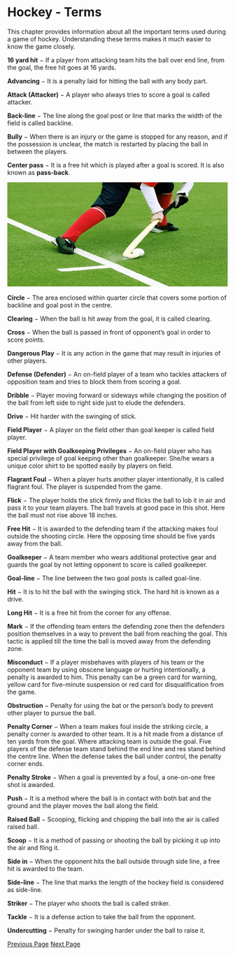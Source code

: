 # Hockey - Terms
This chapter provides information about all the important terms used during a game of hockey. Understanding these terms makes it much easier to know the game closely.

**16 yard hit** − If a player from attacking team hits the ball over end line, from the goal, the free hit goes at 16 yards.

**Advancing** − It is a penalty laid for hitting the ball with any body part.

**Attack (Attacker)** − A player who always tries to score a goal is called attacker.

**Back-line** − The line along the goal post or line that marks the width of the field is called backline.

**Bully** − When there is an injury or the game is stopped for any reason, and if the possession is unclear, the match is restarted by placing the ball in between the players.

**Center pass** − It is a free hit which is played after a goal is scored. It is also known as **pass-back**.

![Pass-Back](../hockey/images/pass_back.jpg)

**Circle** − The area enclosed within quarter circle that covers some portion of backline and goal post in the centre.

**Clearing** − When the ball is hit away from the goal, it is called clearing.

**Cross** − When the ball is passed in front of opponent’s goal in order to score points.

**Dangerous Play** − It is any action in the game that may result in injuries of other players.

**Defense (Defender)** − An on-field player of a team who tackles attackers of opposition team and tries to block them from scoring a goal.

**Dribble** − Player moving forward or sideways while changing the position of the ball from left side to right side just to elude the defenders.

**Drive** − Hit harder with the swinging of stick.

**Field Player** − A player on the field other than goal keeper is called field player.

**Field Player with Goalkeeping Privileges** − An on-field player who has special privilege of goal keeping other than goalkeeper. She/he wears a unique color shirt to be spotted easily by players on field.

**Flagrant Foul** − When a player hurts another player intentionally, it is called flagrant foul. The player is suspended from the game.

**Flick** − The player holds the stick firmly and flicks the ball to lob it in air and pass it to your team players. The ball travels at good pace in this shot. Here the ball must not rise above 18 inches.

**Free Hit** − It is awarded to the defending team if the attacking makes foul outside the shooting circle. Here the opposing time should be five yards away from the ball.

**Goalkeeper** − A team member who wears additional protective gear and guards the goal by not letting opponent to score is called goalkeeper.

**Goal-line** − The line between the two goal posts is called goal-line.

**Hit** − It is to hit the ball with the swinging stick. The hard hit is known as a drive.

**Long Hit** − It is a free hit from the corner for any offense.

**Mark** − If the offending team enters the defending zone then the defenders position themselves in a way to prevent the ball from reaching the goal. This tactic is applied till the time the ball is moved away from the defending zone.

**Misconduct** − If a player misbehaves with players of his team or the opponent team by using obscene language or hurting intentionally, a penalty is awarded to him. This penalty can be a green card for warning, yellow card for five-minute suspension or red card for disqualification from the game.

**Obstruction** − Penalty for using the bat or the person’s body to prevent other player to pursue the ball.

**Penalty Corner** − When a team makes foul inside the striking circle, a penalty corner is awarded to other team. It is a hit made from a distance of ten yards from the goal. Where attacking team is outside the goal. Five players of the defense team stand behind the end line and res stand behind the centre line. When the defense takes the ball under control, the penalty corner ends.

**Penalty Stroke** − When a goal is prevented by a foul, a one-on-one free shot is awarded.

**Push** − It is a method where the ball is in contact with both bat and the ground and the player moves the ball along the field.

**Raised Ball** − Scooping, flicking and chipping the ball into the air is called raised ball.

**Scoop** − It is a method of passing or shooting the ball by picking it up into the air and fling it.

**Side in** − When the opponent hits the ball outside through side line, a free hit is awarded to the team.

**Side-line** − The line that marks the length of the hockey field is considered as side-line.

**Striker** − The player who shoots the ball is called striker.

**Tackle** − It is a defense action to take the ball from the opponent.

**Undercutting** − Penalty for swinging harder under the ball to raise it.


[Previous Page](../hockey/hockey_equipment.md) [Next Page](../hockey/hockey_players_and_their_roles.md) 
